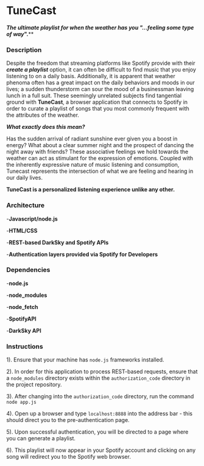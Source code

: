 # TuneCast #
****The ultimate playlist for when the weather has you "*...feeling some type of way*".****

### Description ###
Despite the freedom that streaming platforms like Spotify provide with their ***create a playlist*** option, it can often be difficult to find music that you enjoy listening to on a daily basis. Additionally, it is apparent that weather phenoma often has a great impact on the daily behaviors and moods in our lives; a sudden thunderstorm can sour the mood of a businessman leaving lunch in a full suit. These seemingly unrelated subjects find tangential ground with **TuneCast**, a browser application that connects to Spotify in order to curate a playlist of songs that you most commonly frequent with the attributes of the weather.

***What exactly does this mean?***

Has the sudden arrival of radiant sunshine ever given you a boost in energy? What about a clear summer night and the prospect of dancing the night away with friends? These associative feelings we hold towards the weather can act as stimulant for the expression of emotions. Coupled with the inherently expressive nature of music listening and consumption, Tunecast represents the intersection of what we are feeling and hearing in our daily lives.

**TuneCast is a personalized listening experience unlike any other.**

### Architecture ###

-**Javascript/node.js**

-**HTML/CSS** 

-**REST-based DarkSky and Spotify APIs** 

-**Authentication layers provided via Spotify for Developers** 

### Dependencies ###

-**node.js**

-**node_modules** 

-**node_fetch**

-**SpotifyAPI** 

-**DarkSky API** 

### Instructions ###
1). Ensure that your machine has  `node.js` frameworks installed.

2). In order for this application to process REST-based requests, ensure that a `node_modules` directory exists within the `authorization_code` directory in the project repository.

3). After changing into the `authorization_code` directory, run the command 
`node app.js`

4). Open up a browser and type `localhost:8888` into the address bar - this should direct you to the pre-authentication page. 

5). Upon successful authentication, you will be directed to a page where you can generate a playlist. 

6). This playlist will now appear in your Spotify account and clicking on any song will redirect you to the Spotify web browser.
